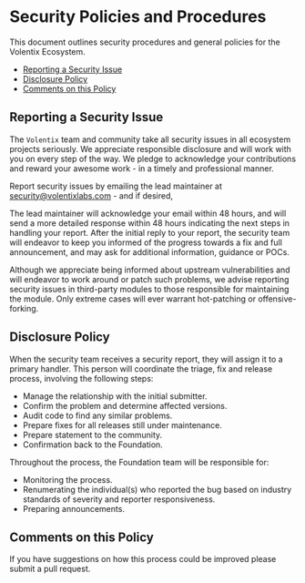 # Security Policies and Procedures

This document outlines security procedures and general policies for the Volentix Ecosystem.

  * [Reporting a Security Issue](#reporting-a-security-issue)
  * [Disclosure Policy](#disclosure-policy)
  * [Comments on this Policy](#comments-on-this-policy)

## Reporting a Security Issue

The `Volentix` team and community take all security issues in all ecosystem projects seriously. We appreciate responsible disclosure and will work with you on every step of the way. We pledge to acknowledge your contributions and reward your awesome work - in a timely and professional manner.

Report security issues by emailing the lead maintainer at security@volentixlabs.com - and if desired,

The lead maintainer will acknowledge your email within 48 hours, and will send a more detailed response within 48 hours indicating the next steps in handling your report. After the initial reply to your report, the security team will endeavor to keep you informed of the progress towards a fix and full announcement, and may ask for additional information, guidance or POCs.

Although we appreciate being informed about upstream vulnerabilities and will endeavor to work around or patch such problems, we advise reporting security issues in third-party modules to those responsible for maintaining the module. Only extreme cases will ever warrant hot-patching or offensive-forking.

## Disclosure Policy

When the security team receives a security report, they will assign it to a
primary handler. This person will coordinate the triage, fix and release process,
involving the following steps:

  * Manage the relationship with the initial submitter.
  * Confirm the problem and determine affected versions.
  * Audit code to find any similar problems.
  * Prepare fixes for all releases still under maintenance.
  * Prepare statement to the community.
  * Confirmation back to the Foundation.

Throughout the process, the Foundation team will be responsible for:
  
  * Monitoring the process.
  * Renumerating the individual(s) who reported the bug based on industry standards of severity and reporter responsiveness.
  * Preparing announcements.

## Comments on this Policy

If you have suggestions on how this process could be improved please submit a pull request.
